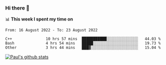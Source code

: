 ### Hi there 👋

📊 **This week I spent my time on**
<!--START_SECTION:waka-->

```text
From: 16 August 2022 - To: 23 August 2022

C++               10 hrs 57 mins  ███████████░░░░░░░░░░░░░░   44.03 %
Bash              4 hrs 54 mins   █████░░░░░░░░░░░░░░░░░░░░   19.73 %
Other             3 hrs 44 mins   ███▓░░░░░░░░░░░░░░░░░░░░░   15.04 %
```

<!--END_SECTION:waka-->


[![Paul's github stats](https://github-readme-stats.vercel.app/api?username=mickeyouyou&theme=dracula&show_icons=true)](https://github.com/anuraghazra/github-readme-stats)
